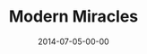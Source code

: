 ---
layout: message
category: message
series: "Wonders"
title: "Modern Miracles"
date: 2014-07-05-00-00
message_id: 874
description: "Darren Wilson talks about modern miracles."
video: "http://s3.amazonaws.com/crossroads-media/messages/video/wonders_01.mp4"
video-duration: ":"
yt-embed-url: ""
video-image: "http://s3.amazonaws.com/crossroads-media/images/wonders_01_still.jpg"
sc-permalink-url: "http://soundcloud.com/crdschurch/testing-1"
audio: "http://s3.amazonaws.com/crossroads-media/messages/audio/wonders_01.mp3"
audio-duration: ":"
tag: 
 - crossroads
 - crossroads-church
 - chuck-mingo
 - darren-wilson
 - miracles
explicit: false
---
